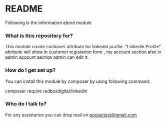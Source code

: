 # README #

Following is the information about module

### What is this repository for? ###

This module create customer attribute for linkedin profile. "Linkedin Profile" attribute will show in customer registarion form , my account section also in admin account section admin can edit it.

### How do I get set up? ###
You can install this module by composer by using following command:

 composer require redboxdigital/linkedin

### Who do I talk to? ###
For any assistance you can drop mail on poojactest@gmail.com